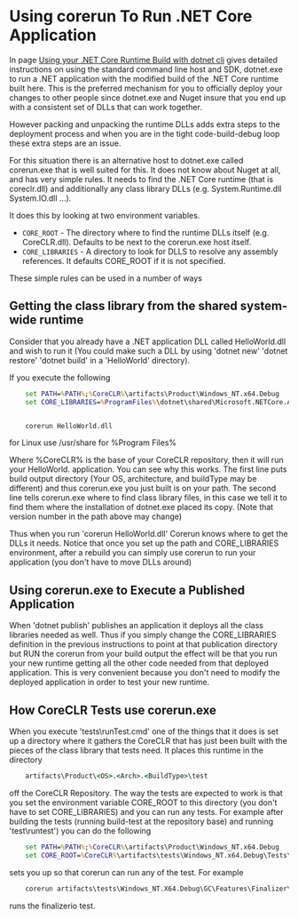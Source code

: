 
# Using corerun To Run .NET Core Application

In page [Using your .NET Core Runtime Build with dotnet cli](UsingDotNetCli.md) gives detailed instructions on using the standard
command line host and SDK, dotnet.exe to run a .NET application with the modified build of the
.NET Core runtime built here.   This is the preferred mechanism for you to officially deploy
your changes to other people since dotnet.exe and Nuget insure that you end up with a consistent
set of DLLs that can work together.

However packing and unpacking the runtime DLLs adds extra steps to the deployment process and when
you are in the tight code-build-debug loop these extra steps are an issue.

For this situation there is an alternative host to dotnet.exe called corerun.exe that is well suited
for this.   It does not know about Nuget at all, and has very simple rules.  It needs to find the
.NET Core runtime (that is coreclr.dll) and additionally any class library DLLs (e.g. System.Runtime.dll  System.IO.dll ...).

It does this by looking at two environment variables.


 * `CORE_ROOT` - The directory where to find the runtime DLLs itself (e.g. CoreCLR.dll).
 Defaults to be next to the corerun.exe host itself.
 * `CORE_LIBRARIES` - A directory to look for DLLS to resolve any assembly references.
 It defaults CORE_ROOT if it is not specified.

These simple rules can be used in a number of ways

## Getting the class library from the shared system-wide runtime

Consider that you already have a .NET application DLL called HelloWorld.dll and wish to run it
(You could make such a DLL by using 'dotnet new' 'dotnet restore' 'dotnet build' in a 'HelloWorld' directory).

If you execute the following
```bat
    set PATH=%PATH%;%CoreCLR%\artifacts\Product\Windows_NT.x64.Debug
    set CORE_LIBRARIES=%ProgramFiles%\dotnet\shared\Microsoft.NETCore.App\1.0.0


    corerun HelloWorld.dll
```

for Linux  use /usr/share for %Program Files%

Where %CoreCLR% is the base of your CoreCLR repository, then it will run your HelloWorld. application.
You can see why this works.  The first line puts build output directory (Your OS, architecture, and buildType
may be different) and thus corerun.exe you just built is on your path.
The second line tells corerun.exe where to find class library files, in this case we tell it
to find them where the installation of dotnet.exe placed its copy.   (Note that version number in the path above may change)

Thus when you run 'corerun HelloWorld.dll' Corerun knows where to get the DLLs it needs.   Notice that once
you set up the path and CORE_LIBRARIES environment, after a rebuild you can simply use corerun to run your
application (you don't have to move DLLs around)

## Using corerun.exe to Execute a Published  Application

When 'dotnet publish' publishes an application it deploys all the class libraries needed as well.
Thus if you simply change the CORE_LIBRARIES definition in the previous instructions to point at
that publication directory but RUN the corerun from your build output the effect will be that you
run your new runtime getting all the other code needed from that deployed application.   This is
very convenient because you don't need to modify the deployed application in order to test
your new runtime.

## How CoreCLR Tests use corerun.exe

When you execute 'tests\runTest.cmd' one of the things that it does is set up a directory where it
gathers the CoreCLR that has just been built with the pieces of the class library that tests need.
It places this runtime in the directory
```bat
    artifacts\Product\<OS>.<Arch>.<BuildType>\test
```
off the CoreCLR Repository.    The way the tests are expected to work is that you set the environment
variable CORE_ROOT to this directory
(you don't have to set CORE_LIBRARIES) and you can run any tests.  For example after building the tests
(running build-test at the repository base) and running 'test\runtest') you can do the following

```bat
    set PATH=%PATH%;%CoreCLR%\artifacts\Product\Windows_NT.x64.Debug
    set CORE_ROOT=%CoreCLR%\artifacts\tests\Windows_NT.x64.Debug\Tests\Core_Root
```
sets you up so that corerun can run any of the test.   For example
```bat
    corerun artifacts\tests\Windows_NT.X64.Debug\GC\Features\Finalizer\finalizeio\finalizeio\finalizeio.exe
```
runs the finalizerio test.

